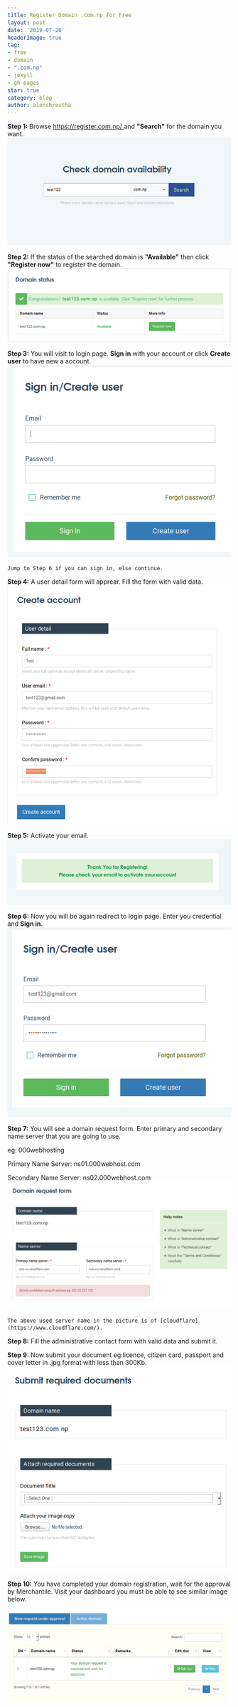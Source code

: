 ```yaml
---
title: Register Domain .com.np for Free
layout: post
date: '2019-07-20'
headerImage: true
tag:
- free
- domain
- ".com.np"
- jekyll
- gh-pages
star: true
category: blog
author: alonshrestha
---
```


**Step 1:** Browse [https://register.com.np/ ](http://) and **"Search"** for the domain you want.
![Image1](/assets/images/blog/2019-07-20/img1.png)

**Step 2:** If the status of the searched domain is **"Available"** then click **"Register now"** to register the domain.
![image2](/assets/images/blog/2019-07-20/img2.png)

**Step 3:** You will visit to login page. **Sign in** with your account or click **Create user** to have new a account.
![image3](/assets/images/blog/2019-07-20/img3.png)
```
Jump to Step 6 if you can sign in, else continue.
```

**Step 4:** A user detail form will apprear. Fill the form with valid data.
![image4](/assets/images/blog/2019-07-20/img4.png)

**Step 5:** Activate your email.
![image5](/assets/images/blog/2019-07-20/img5.png)

**Step 6:** Now you will be again redirect to login page. Enter you credential and **Sign in**.
![image6](/assets/images/blog/2019-07-20/img6.png)

**Step 7:** You will see a domain request form. Enter primary and secondary name server that you are going to use. 

eg: 000webhosting 

Primary Name Server: ns01.000webhost.com

Secondary Name Server: ns02.000webhost.com 
![image7](/assets/images/blog/2019-07-20/img7.png)
```
The above used server name in the picture is of [cloudflare](https://www.cloudflare.com/).
```

**Step 8:** Fill the administrative contact form with valid data and submit it.

**Step 9:** Now submit your document eg:licence, citizen card, passport and cover letter in .jpg format with less than 300Kb.
![image9](/assets/images/blog/2019-07-20/img9.png)

**Step 10:** You have completed your domain registration, wait for the approval by Merchantile. Visit your dashboard you must be able to see similar image below.  

![image10](/assets/images/blog/2019-07-20/img10.png)